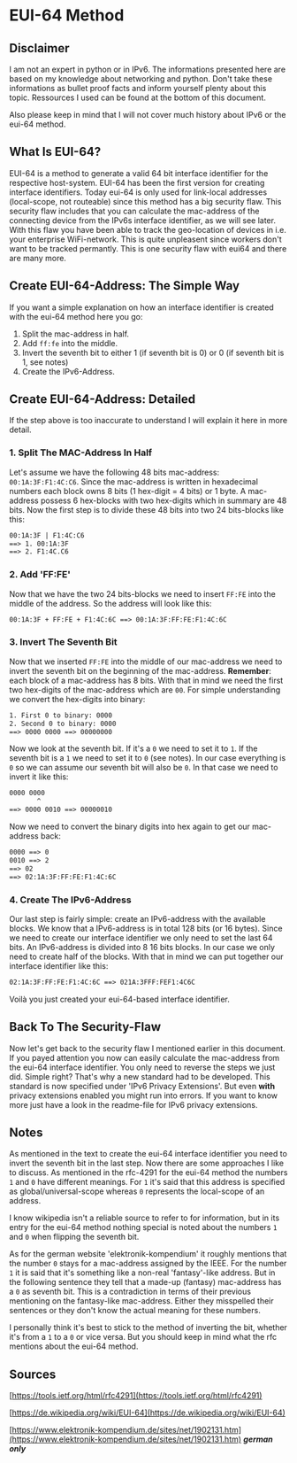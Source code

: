 # EUI-64 Method

## Disclaimer

I am not an expert in python or in IPv6. The informations presented here are based on my knowledge about networking and python. Don't take these informations as bullet proof facts and inform yourself plenty about this topic. Ressources I used can be found at the bottom of this document.

Also please keep in mind that I will not cover much history about IPv6 or the eui-64 method.

## What Is EUI-64?

EUI-64 is a method to generate a valid 64 bit interface identifier for the respective host-system. EUI-64 has been the first version for creating interface identifiers. Today eui-64 is only used for link-local addresses (local-scope, not routeable) since this method has a big security flaw. This security flaw includes that you can calculate the mac-address of the connecting device from the IPv6s interface identifier, as we will see later. With this flaw you have been able to track the geo-location of devices in i.e. your enterprise WiFi-network. This is quite unpleasent since workers don't want to be tracked permantly. This is one security flaw with eui64 and there are many more.

## Create EUI-64-Address: The Simple Way

If you want a simple explanation on how an interface identifier is created with the eui-64 method here you go:

  1. Split the mac-address in half.
  2. Add `ff:fe` into the middle.
  3. Invert the seventh bit to either 1 (if seventh bit is 0) or 0 (if seventh bit is 1, see notes)
  4. Create the IPv6-Address.

## Create EUI-64-Address: Detailed

If the step above is too inaccurate to understand I will explain it here in more detail. 

### 1. Split The MAC-Address In Half

Let's assume we have the following 48 bits mac-address: `00:1A:3F:F1:4C:C6`. Since the mac-address is written in hexadecimal numbers each block owns 8 bits (1 hex-digit = 4 bits) or 1 byte. A mac-address possess 6 hex-blocks with two hex-digits which in summary are 48 bits. Now the first step is to divide these 48 bits into two 24 bits-blocks like this:

```txt
00:1A:3F | F1:4C:C6
==> 1. 00:1A:3F
==> 2. F1:4C.C6
```

### 2. Add 'FF:FE'

Now that we have the two 24 bits-blocks we need to insert `FF:FE` into the middle of the address. So the address will look like this:

```txt
00:1A:3F + FF:FE + F1:4C:6C ==> 00:1A:3F:FF:FE:F1:4C:6C
```

### 3. Invert The Seventh Bit

Now that we inserted `FF:FE` into the middle of our mac-address we need to invert the seventh bit on the beginning of the mac-address. **Remember**: each block of a mac-address has 8 bits. With that in mind we need the first two hex-digits of the mac-address which are `00`. For simple understanding we convert the hex-digits into binary:

```txt
1. First 0 to binary: 0000
2. Second 0 to binary: 0000
==> 0000 0000 ==> 00000000
```

Now we look at the seventh bit. If it's a `0` we need to set it to `1`. If the seventh bit is a `1` we need to set it to `0` (see notes). In our case everything is `0` so we can assume our seventh bit will also be `0`. In that case we need to invert it like this:

```txt
0000 0000
       ^ 
==> 0000 0010 ==> 00000010
```

Now we need to convert the binary digits into hex again to get our mac-address back:

```txt
0000 ==> 0
0010 ==> 2
==> 02
==> 02:1A:3F:FF:FE:F1:4C:6C
```

### 4. Create The IPv6-Address

Our last step is fairly simple: create an IPv6-address with the available blocks. We know that a IPv6-address is in total 128 bits (or 16 bytes). Since we need to create our interface identifier we only need to set the last 64 bits. An IPv6-address is divided into 8 16 bits blocks. In our case we only need to create half of the blocks. With that in mind we can put together our interface identifier like this:

```txt
02:1A:3F:FF:FE:F1:4C:6C ==> 021A:3FFF:FEF1:4C6C
```

Voilà you just created your eui-64-based interface identifier.

## Back To The Security-Flaw

Now let's get back to the security flaw I mentioned earlier in this document. If you payed attention you now can easily calculate the mac-address from the eui-64 interface identifier. You only need to reverse the steps we just did. Simple right? That's why a new standard had to be developed. This standard is now specified under 'IPv6 Privacy Extensions'. But even **with** privacy extensions enabled you might run into errors. If you want to know more just have a look in the readme-file for IPv6 privacy extensions.

## Notes

As mentioned in the text to create the eui-64 interface identifier you need to invert the seventh bit in the last step. Now there are some approaches I like to discuss. As mentioned in the rfc-4291 for the eui-64 method the numbers `1` and `0` have different meanings. For `1` it's said that this address is specified as global/universal-scope whereas `0` represents the local-scope of an address.

I know wikipedia isn't a reliable source to refer to for information, but in its entry for the eui-64 method nothing special is noted about the numbers `1` and `0` when flipping the seventh bit.

As for the german website 'elektronik-kompendium' it roughly mentions that the number `0` stays for a mac-address assigned by the IEEE. For the number `1` it is said that it's something like a non-real 'fantasy'-like address. But in the following sentence they tell that a made-up (fantasy) mac-address has a `0` as seventh bit. This is a contradiction in terms of their previous mentioning on the fantasy-like mac-address. Either they misspelled their sentences or they don't know the actual meaning for these numbers.

I personally think it's best to stick to the method of inverting the bit, whether it's from a `1` to a `0` or vice versa. But you should keep in mind what the rfc mentions about the eui-64 method.

## Sources

[https://tools.ietf.org/html/rfc4291](https://tools.ietf.org/html/rfc4291)

[https://de.wikipedia.org/wiki/EUI-64](https://de.wikipedia.org/wiki/EUI-64)

[https://www.elektronik-kompendium.de/sites/net/1902131.htm](https://www.elektronik-kompendium.de/sites/net/1902131.htm) ***german only***